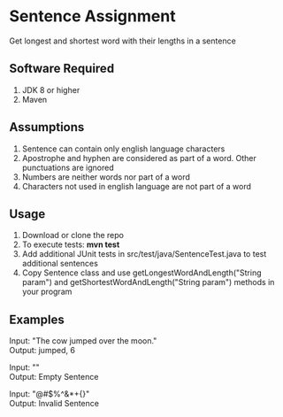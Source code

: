 # Sentence Assignment
Get longest and shortest word with their lengths in a sentence

## Software Required
1. JDK 8 or higher
2. Maven

## Assumptions
1. Sentence can contain only english language characters
2. Apostrophe and hyphen are considered as part of a word. Other punctuations are ignored
3. Numbers are neither words nor part of a word
4. Characters not used in english language are not part of a word

## Usage
1. Download or clone the repo
2. To execute tests: **mvn test**
3. Add additional JUnit tests in src/test/java/SentenceTest.java to test additional sentences
4. Copy Sentence class and use getLongestWordAndLength("String param") and getShortestWordAndLength("String param") methods in your program 

## Examples
Input: "The cow jumped over the moon."<br>
Output: jumped, 6

Input: ""<br>
Output: Empty Sentence

Input: "@#$%^&*+{}"<br>
Output: Invalid Sentence
